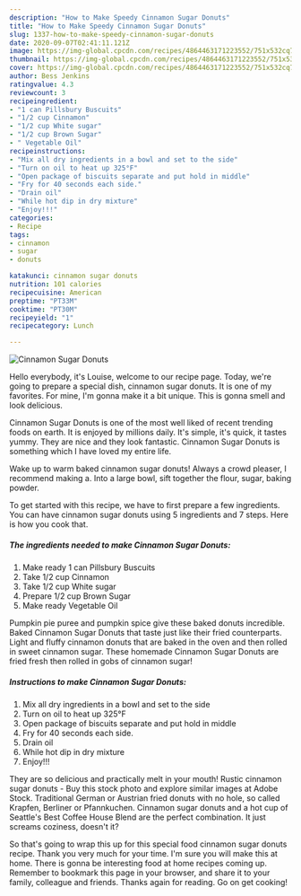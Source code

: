 ```yaml
---
description: "How to Make Speedy Cinnamon Sugar Donuts"
title: "How to Make Speedy Cinnamon Sugar Donuts"
slug: 1337-how-to-make-speedy-cinnamon-sugar-donuts
date: 2020-09-07T02:41:11.121Z
image: https://img-global.cpcdn.com/recipes/4864463171223552/751x532cq70/cinnamon-sugar-donuts-recipe-main-photo.jpg
thumbnail: https://img-global.cpcdn.com/recipes/4864463171223552/751x532cq70/cinnamon-sugar-donuts-recipe-main-photo.jpg
cover: https://img-global.cpcdn.com/recipes/4864463171223552/751x532cq70/cinnamon-sugar-donuts-recipe-main-photo.jpg
author: Bess Jenkins
ratingvalue: 4.3
reviewcount: 3
recipeingredient:
- "1 can Pillsbury Buscuits"
- "1/2 cup Cinnamon"
- "1/2 cup White sugar"
- "1/2 cup Brown Sugar"
- " Vegetable Oil"
recipeinstructions:
- "Mix all dry ingredients in a bowl and set to the side"
- "Turn on oil to heat up 325°F"
- "Open package of biscuits separate and put hold in middle"
- "Fry for 40 seconds each side."
- "Drain oil"
- "While hot dip in dry mixture"
- "Enjoy!!!"
categories:
- Recipe
tags:
- cinnamon
- sugar
- donuts

katakunci: cinnamon sugar donuts 
nutrition: 101 calories
recipecuisine: American
preptime: "PT33M"
cooktime: "PT30M"
recipeyield: "1"
recipecategory: Lunch

---
```



![Cinnamon Sugar Donuts](https://img-global.cpcdn.com/recipes/4864463171223552/751x532cq70/cinnamon-sugar-donuts-recipe-main-photo.jpg)

Hello everybody, it's Louise, welcome to our recipe page. Today, we're going to prepare a special dish, cinnamon sugar donuts. It is one of my favorites. For mine, I'm gonna make it a bit unique. This is gonna smell and look delicious.

Cinnamon Sugar Donuts is one of the most well liked of recent trending foods on earth. It is enjoyed by millions daily. It's simple, it's quick, it tastes yummy. They are nice and they look fantastic. Cinnamon Sugar Donuts is something which I have loved my entire life.

Wake up to warm baked cinnamon sugar donuts! Always a crowd pleaser, I recommend making a. Into a large bowl, sift together the flour, sugar, baking powder.


To get started with this recipe, we have to first prepare a few ingredients. You can have cinnamon sugar donuts using 5 ingredients and 7 steps. Here is how you cook that.

<!--inarticleads1-->

##### The ingredients needed to make Cinnamon Sugar Donuts:

1. Make ready 1 can Pillsbury Buscuits
1. Take 1/2 cup Cinnamon
1. Take 1/2 cup White sugar
1. Prepare 1/2 cup Brown Sugar
1. Make ready  Vegetable Oil


Pumpkin pie puree and pumpkin spice give these baked donuts incredible. Baked Cinnamon Sugar Donuts that taste just like their fried counterparts. Light and fluffy cinnamon donuts that are baked in the oven and then rolled in sweet cinnamon sugar. These homemade Cinnamon Sugar Donuts are fried fresh then rolled in gobs of cinnamon sugar! 

<!--inarticleads2-->

##### Instructions to make Cinnamon Sugar Donuts:

1. Mix all dry ingredients in a bowl and set to the side
1. Turn on oil to heat up 325°F
1. Open package of biscuits separate and put hold in middle
1. Fry for 40 seconds each side.
1. Drain oil
1. While hot dip in dry mixture
1. Enjoy!!!


They are so delicious and practically melt in your mouth! Rustic cinnamon sugar donuts - Buy this stock photo and explore similar images at Adobe Stock. Traditional German or Austrian fried donuts with no hole, so called Krapfen, Berliner or Pfannkuchen. Cinnamon sugar donuts and a hot cup of Seattle&#39;s Best Coffee House Blend are the perfect combination. It just screams coziness, doesn&#39;t it? 

So that's going to wrap this up for this special food cinnamon sugar donuts recipe. Thank you very much for your time. I'm sure you will make this at home. There is gonna be interesting food at home recipes coming up. Remember to bookmark this page in your browser, and share it to your family, colleague and friends. Thanks again for reading. Go on get cooking!
